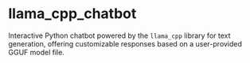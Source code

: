 # llama_cpp_chatbot
Interactive Python chatbot powered by the `llama_cpp` library for text generation, offering customizable responses based on a user-provided GGUF model file.
